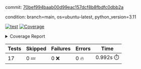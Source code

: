 commit: [70bef994baab00d99eac157dcf8b8fbdfc0dbb2a](https://github.com/rcmdnk/conf-finder/tree/70bef994baab00d99eac157dcf8b8fbdfc0dbb2a)

condition: branch=main, os=ubuntu-latest, python_version=3.11

[![test](https://github.com/rcmdnk/conf-finder/actions/workflows/test.yml/badge.svg)](https://github.com/rcmdnk/conf-finder/actions/runs/12552803199)
<a href="https://github.com/rcmdnk/conf-finder/blob/70bef994baab00d99eac157dcf8b8fbdfc0dbb2a/README.md"><img alt="Coverage" src="https://img.shields.io/badge/Coverage-87%25-green.svg" /></a><details><summary>Coverage Report </summary><table><tr><th>File</th><th>Stmts</th><th>Miss</th><th>Cover</th><th>Missing</th></tr><tbody><tr><td colspan="5"><b>src/conf_finder</b></td></tr><tr><td>&nbsp; &nbsp;<a href="https://github.com/rcmdnk/conf-finder/blob/70bef994baab00d99eac157dcf8b8fbdfc0dbb2a/src/conf_finder/conf_finder.py">conf_finder.py</a></td><td>130</td><td>18</td><td>86%</td><td><a href="https://github.com/rcmdnk/conf-finder/blob/70bef994baab00d99eac157dcf8b8fbdfc0dbb2a/src/conf_finder/conf_finder.py#L8">8</a>, <a href="https://github.com/rcmdnk/conf-finder/blob/70bef994baab00d99eac157dcf8b8fbdfc0dbb2a/src/conf_finder/conf_finder.py#L70-L74">70&ndash;74</a>, <a href="https://github.com/rcmdnk/conf-finder/blob/70bef994baab00d99eac157dcf8b8fbdfc0dbb2a/src/conf_finder/conf_finder.py#L83-L84">83&ndash;84</a>, <a href="https://github.com/rcmdnk/conf-finder/blob/70bef994baab00d99eac157dcf8b8fbdfc0dbb2a/src/conf_finder/conf_finder.py#L89-L90">89&ndash;90</a>, <a href="https://github.com/rcmdnk/conf-finder/blob/70bef994baab00d99eac157dcf8b8fbdfc0dbb2a/src/conf_finder/conf_finder.py#L152-L153">152&ndash;153</a>, <a href="https://github.com/rcmdnk/conf-finder/blob/70bef994baab00d99eac157dcf8b8fbdfc0dbb2a/src/conf_finder/conf_finder.py#L191">191</a>, <a href="https://github.com/rcmdnk/conf-finder/blob/70bef994baab00d99eac157dcf8b8fbdfc0dbb2a/src/conf_finder/conf_finder.py#L232-L233">232&ndash;233</a>, <a href="https://github.com/rcmdnk/conf-finder/blob/70bef994baab00d99eac157dcf8b8fbdfc0dbb2a/src/conf_finder/conf_finder.py#L264">264</a>, <a href="https://github.com/rcmdnk/conf-finder/blob/70bef994baab00d99eac157dcf8b8fbdfc0dbb2a/src/conf_finder/conf_finder.py#L278-L279">278&ndash;279</a></td></tr><tr><td><b>TOTAL</b></td><td><b>135</b></td><td><b>18</b></td><td><b>87%</b></td><td>&nbsp;</td></tr></tbody></table></details>

| Tests | Skipped | Failures | Errors | Time |
| ----- | ------- | -------- | -------- | ------------------ |
| 17 | 0 :zzz: | 0 :x: | 0 :fire: | 0.992s :stopwatch: |

